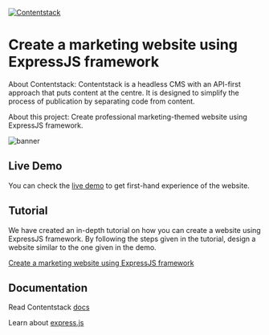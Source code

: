 [![Contentstack](https://www.contentstack.com/assets/blt440aad5a09c89b2f/contentstack_icon.svg)](https://www.contentstack.com/)


# Create a marketing website using ExpressJS framework

About Contentstack: Contentstack is a headless CMS with an API-first approach that puts content at the centre. It is designed to simplify the process of publication by separating code from content.

About this project: Create professional marketing-themed website using ExpressJS framework.


![banner](https://images.contentstack.io/v3/assets/bltf0aeb46e292dbc44/bltcd34666cead018dc/5f47798fb008d84afeba7187/nodejs-express-marketing.png "banner.png")


## Live Demo

You can check the [live demo](https://contentstack-express-marketing.herokuapp.com/) to get first-hand experience of the website.


## Tutorial

We have created an in-depth tutorial on how you can create a website using ExpressJS framework. By following the steps given in the tutorial, design a website similar to the one given in the demo.

[Create a marketing website using ExpressJS framework](https://www.contentstack.com/docs/example-apps/build-a-marketing-website-using-express-and-contentstack)


## Documentation

Read Contentstack [docs](https://www.contentstack.com/docs/)

Learn about [express.js](https://expressjs.com/)
